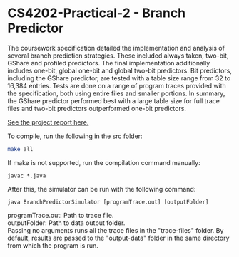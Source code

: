 # CS4202-Practical-2 - Branch Predictor

The coursework specification detailed the implementation and analysis of several branch prediction strategies. These included always taken, two-bit, GShare and profiled predictors. The final implementation additionally includes one-bit, global one-bit and global two-bit predictors. Bit predictors, including the GShare predictor, are tested with a table size range from 32 to 16,384 entries. Tests are done on a range of program traces provided with the specification, both using entire files and smaller portions. In summary, the GShare predictor performed best with a large table size for full trace files and two-bit predictors outperformed one-bit predictors.

[See the project report here.](190018469-CS4202-Practical-2.pdf)

To compile, run the following in the src folder:
```bash
make all
```

If make is not supported, run the compilation command manually:
```
javac *.java
```

After this, the simulator can be run with the following command:
```
java BranchPredictorSimulator [programTrace.out] [outputFolder]
```

programTrace.out: Path to trace file.  
outputFolder: Path to data output folder.  
Passing no arguments runs all the trace files in the "trace-files" folder. By default, results are passed to the "output-data" folder in the same directory from which the program is run.  
